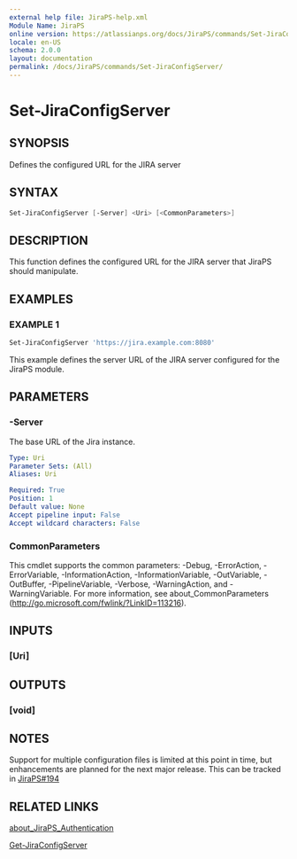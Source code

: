 ```yaml
---
external help file: JiraPS-help.xml
Module Name: JiraPS
online version: https://atlassianps.org/docs/JiraPS/commands/Set-JiraConfigServer/
locale: en-US
schema: 2.0.0
layout: documentation
permalink: /docs/JiraPS/commands/Set-JiraConfigServer/
---
```


# Set-JiraConfigServer

## SYNOPSIS

Defines the configured URL for the JIRA server

## SYNTAX

```powershell
Set-JiraConfigServer [-Server] <Uri> [<CommonParameters>]
```

## DESCRIPTION

This function defines the configured URL for the JIRA server that JiraPS should manipulate.

## EXAMPLES

### EXAMPLE 1

```powershell
Set-JiraConfigServer 'https://jira.example.com:8080'
```

This example defines the server URL of the JIRA server configured for the JiraPS module.

## PARAMETERS

### -Server

The base URL of the Jira instance.

```yaml
Type: Uri
Parameter Sets: (All)
Aliases: Uri

Required: True
Position: 1
Default value: None
Accept pipeline input: False
Accept wildcard characters: False
```

### CommonParameters

This cmdlet supports the common parameters: -Debug, -ErrorAction, -ErrorVariable,
-InformationAction, -InformationVariable, -OutVariable, -OutBuffer, -PipelineVariable,
-Verbose, -WarningAction, and -WarningVariable.
For more information, see about_CommonParameters (<http://go.microsoft.com/fwlink/?LinkID=113216>).

## INPUTS

### [Uri]

## OUTPUTS

### [void]

## NOTES

Support for multiple configuration files is limited at this point in time,
but enhancements are planned for the next major release.
This can be tracked in [JiraPS#194](https://github.com/AtlassianPS/JiraPS/issues/194)

## RELATED LINKS

[about_JiraPS_Authentication](../../about/authentication/)

[Get-JiraConfigServer](../Get-JiraConfigServer/)
